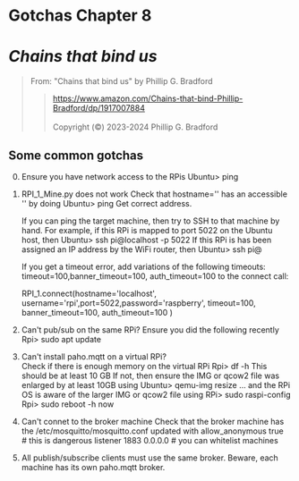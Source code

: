 # Gotchas Chapter 8 <br>
# *Chains that bind us*<br>  

> From: "Chains that bind us" by Phillip G. Bradford <br>  
>>  https://www.amazon.com/Chains-that-bind-Phillip-Bradford/dp/1917007884 <br>  
> Copyright (&copy;) 2023-2024 Phillip G. Bradford <br>

## Some common gotchas

0. Ensure you have network access to the RPis
   Ubuntu> ping <Rpi IP address>
   
1. RPI_1_Mine.py does not work
   Check that hostname='<GUEST>' has an accessible '<GUEST>' by doing
   Ubuntu> ping <GUEST>
   Get correct <GUEST> address.
   
   If you can ping the target machine, then try to SSH to that machine by hand.
   For example, if this RPi is mapped to port 5022 on the Ubuntu host, then
   Ubuntu> ssh pi@localhost -p 5022
   If this RPi is has been assigned an IP address <IP-v4-ADDR> by the WiFi router, then
   Ubuntu> ssh pi@<IP-v4-ADDR>
   
   If you get a timeout error, add variations of the following timeouts:
   timeout=100,banner_timeout=100, auth_timeout=100
	to the connect call:

    RPI_1.connect(hostname='localhost',
	username='rpi',port=5022,password='raspberry', timeout=100, banner_timeout=100, auth_timeout=100 )



2. Can't pub/sub on the same RPi?
     Ensure you did the following recently
	 Rpi> sudo apt update 
	 
3. Can't install paho.mqtt on a virtual RPi?  
    Check if there is enough memory on the virtual RPi
	 Rpi>  df -h
	This should be at least 10 GB
	If not, then ensure the IMG or qcow2 file was enlarged by at least 10GB using
	  Ubuntu> qemu-img resize ...
	  and the RPi OS is aware of the larger IMG or qcow2 file using
	  RPi> sudo raspi-config
	  Rpi> sudo reboot -h now

4. Can't connet to the broker machine
     Check that the broker machine has the /etc/mosquitto/mosquitto.conf updated with 
	 allow_anonymous  true   # this is dangerous
     listener 1883 0.0.0.0   # you can whitelist machines
	  
5. All publish/subscribe clients must use the same broker.  Beware, each machine has its own paho.mqtt broker.

